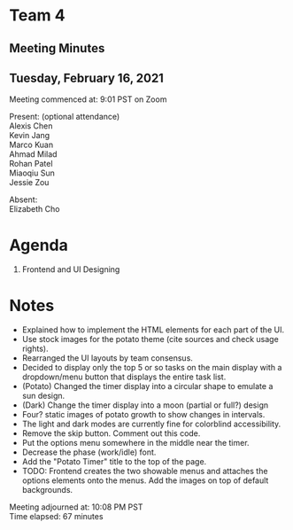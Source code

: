 # Team 4
## Meeting Minutes
## Tuesday, February 16, 2021

Meeting commenced at: 9:01 PST on Zoom

Present: (optional attendance)  
Alexis Chen  
Kevin Jang  
Marco Kuan  
Ahmad Milad  
Rohan Patel  
Miaoqiu Sun  
Jessie Zou  

Absent:  
Elizabeth Cho  


# Agenda
1. Frontend and UI Designing

# Notes
- Explained how to implement the HTML elements for each part of the UI.
- Use stock images for the potato theme (cite sources and check usage rights).
- Rearranged the UI layouts by team consensus.
- Decided to display only the top 5 or so tasks on the main display with a dropdown/menu button that displays the entire task list.
- (Potato) Changed the timer display into a circular shape to emulate a sun design.
- (Dark) Change the timer display into a moon (partial or full?) design
- Four? static images of potato growth to show changes in intervals.
- The light and dark modes are currently fine for colorblind accessibility.
- Remove the skip button. Comment out this code.
- Put the options menu somewhere in the middle near the timer.
- Decrease the phase (work/idle) font.
- Add the "Potato Timer" title to the top of the page.
- TODO: Frontend creates the two showable menus and attaches the options elements onto the menus. Add the images on top of default backgrounds.

Meeting adjourned at: 10:08 PM PST  
Time elapsed: 67 minutes
